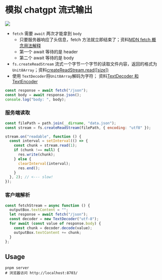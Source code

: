 # 模拟 chatgpt 流式输出

![](https://raw.githubusercontent.com/careteenL/images/master/script/image_1730533942128.jpg)

- `fetch` 需要 `await` 两次才能拿到 `body`
  - 只要服务器响应了头信息，fetch 方法就立即结束了；资料[MDN fetch 概念用法解释](https://developer.mozilla.org/zh-CN/docs/Web/API/Fetch_API#%E6%A6%82%E5%BF%B5%E5%92%8C%E7%94%A8%E6%B3%95)
  - 第一个 await 等待的是 header
  - 第二个 await 等待的是 body
- `fs.createReadStream` 流式一个字节一个字节的读取文件内容，返回的格式为`Unit8Array`；资料[createReadStream.read([size])](https://nodejs.org/api/stream.html#readablereadsize)
- 使用 `TextDecoder`将`Unit8Array`解码为字符； 资料[TextDecoder 和 TextEncoder](https://zh.javascript.info/text-decoder)

```javascript
const response = await fetch("/json");
const body = await response.json();
console.log("body: ", body);
```

### 服务端读取

```javascript
const filePath = path.join(__dirname, "data.json");
const stream = fs.createReadStream(filePath, { encoding: "utf8" });

stream.on("readable", function () {
  const interval = setInterval(() => {
    const chunk = stream.read(1);
    if (chunk !== null) {
      res.write(chunk);
    } else {
      clearInterval(interval);
      res.end();
    }
  }, 2); // <--- slow!
});
```

### 客户端解析

```javascript
const fetchStream = async function () {
  outputBox.textContent = "";
  let response = await fetch("/json");
  const decoder = new TextDecoder("utf-8");
  for await (const value of response.body) {
    const chunk = decoder.decode(value);
    outputBox.textContent += chunk;
  }
};
```

## Usage

```shell
pnpm server
# 浏览器访问 http://localhost:8703/
```
